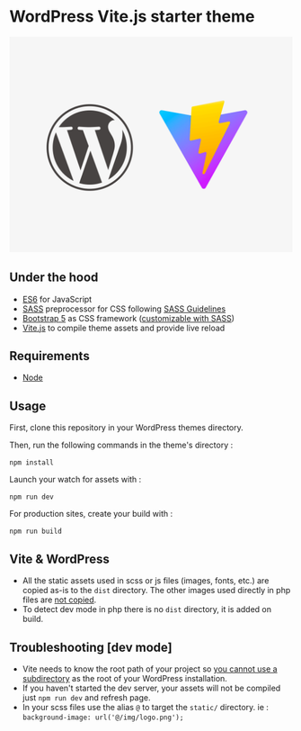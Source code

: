 # WordPress Vite.js starter theme

![](screenshot.png)

## Under the hood

- [ES6](https://github.com/lukehoban/es6features#readme) for JavaScript
- [SASS](http://sass-lang.com/) preprocessor for CSS following [SASS Guidelines](https://sass-guidelin.es/#the-7-1-pattern)
- [Bootstrap 5](https://getbootstrap.com/docs/5.2/getting-started/introduction/) as CSS framework ([customizable with SASS](https://getbootstrap.com/docs/5.2/customize/sass/))
- [Vite.js](https://vitejs.dev/) to compile theme assets and provide live reload

## Requirements

* [Node](https://nodejs.org/)

## Usage

First, clone this repository in your WordPress themes directory.

Then, run the following commands in the theme's directory :

	npm install

Launch your watch for assets with :

	npm run dev

For production sites, create your build with :

	npm run build

## Vite & WordPress
- All the static assets used in scss or js files (images, fonts, etc.) are copied as-is to the `dist` directory. The other images used directly in php files are <u>not copied</u>.
- To detect dev mode in php there is no `dist` directory, it is added on build.

## Troubleshooting [dev mode]

- Vite needs to know the root path of your project so <u>you cannot use a subdirectory</u> as the root of your WordPress installation.
- If you haven't started the dev server, your assets will not be compiled just `npm run dev` and refresh page.
- In your scss files use the alias `@` to target the `static/` directory. ie : `background-image: url('@/img/logo.png');`
